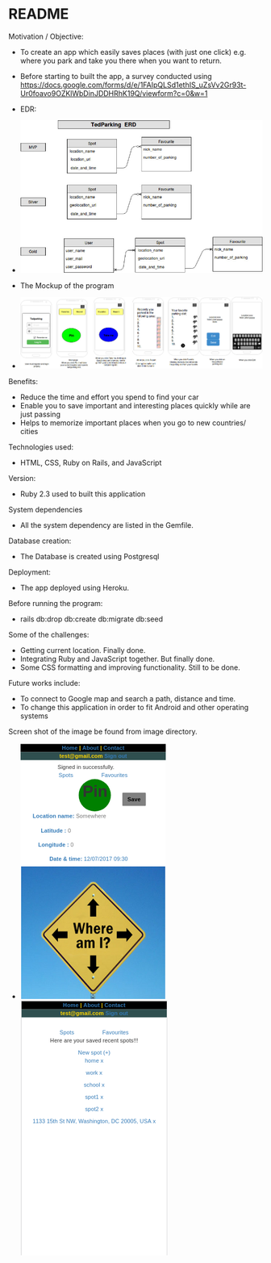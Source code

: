 # README
Motivation / Objective:

* To create an app which easily saves places (with just one click) e.g. where you park and take you there when you want to return.
* Before starting to built the app, a survey conducted using https://docs.google.com/forms/d/e/1FAIpQLSd1ethIS_uZsVv2Gr93t-Ur0foavo9OZKlWbDinJDDHRhK19Q/viewform?c=0&w=1   

* EDR:
* ![alt text](screen_shots/ERD.jpg)

* The Mockup of the program
* ![alt text](screen_shots/mockup.jpg)

Benefits:
  * Reduce the time and effort you spend to find your car
  * Enable you to save important and interesting places quickly while are just passing
  * Helps to memorize important places when you go to new countries/ cities

Technologies used:
  * HTML, CSS, Ruby on Rails, and JavaScript

Version:
  * Ruby 2.3 used to built this application

System dependencies
  * All the system dependency are listed in the Gemfile.

Database creation:
 * The Database is created using Postgresql

Deployment:
 * The app deployed using Heroku.  

Before running the program:
 * rails db:drop db:create db:migrate db:seed

Some of the challenges:
  * Getting current location. Finally done.
  * Integrating Ruby and JavaScript together. But finally done.
  * Some CSS formatting and improving functionality. Still to be done.

Future works include:
  * To connect to Google map and search a path, distance and time.
  * To change this application in order to fit Android and other operating systems

Screen shot of the image be found from image directory.
  * ![alt text](screen_shots/tedpark3.png)  ![alt text](screen_shots/tedpark6.png)
